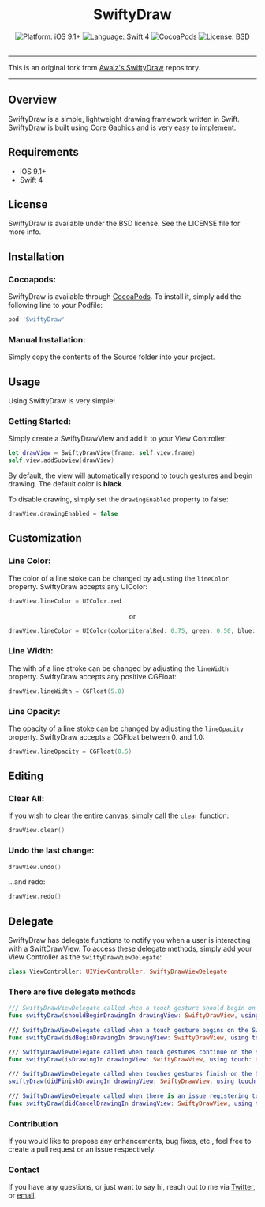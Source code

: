 <h1 align="center">SwiftyDraw</h1>

<p align="center">
    <img src="https://img.shields.io/badge/platform-iOS%209%2B-blue.svg?style=flat" alt="Platform: iOS 9.1+"/>
    <a href="https://developer.apple.com/swift"><img src="https://img.shields.io/badge/language-swift%204-4BC51D.svg?style=flat" alt="Language: Swift 4" /></a>
    <a href="https://cocoapods.org/pods/SwiftyDraw"><img src="https://img.shields.io/cocoapods/v/SwiftyDraw.svg?style=flat" alt="CocoaPods" /></a>
    <img src="http://img.shields.io/badge/license-BSD-lightgrey.svg?style=flat" alt="License: BSD" /> <br><br>
</p>

---

This is an original fork from [Awalz's SwiftyDraw](https://github.com/Awalz/SwiftyDraw) repository.

---

## Overview

SwiftyDraw is a simple, lightweight drawing framework written in Swift. SwiftyDraw is built using Core Gaphics and is very easy to implement.

## Requirements
* iOS 9.1+
* Swift 4

## License

SwiftyDraw is available under the BSD license. See the LICENSE file for more info.

## Installation

### Cocoapods:

SwiftyDraw is available through [CocoaPods](http://cocoapods.org). To install
it, simply add the following line to your Podfile:

```ruby
pod 'SwiftyDraw'
```

### Manual Installation:

Simply copy the contents of the Source folder into your project.

## Usage

Using SwiftyDraw is very simple:

### Getting Started:

Simply create a SwiftyDrawView and add it to your View Controller:

```swift
let drawView = SwiftyDrawView(frame: self.view.frame)
self.view.addSubview(drawView)
```
    
By default, the view will automatically respond to touch gestures and begin drawing. The default color is **black**.

To disable drawing, simply set the `drawingEnabled` property to false:

```swift
drawView.drawingEnabled = false
```
    
## Customization

### Line Color:

The color of a line stoke can be changed by adjusting the `lineColor` property. SwiftyDraw accepts any UIColor:

```swift
drawView.lineColor = UIColor.red
```
    
<p align="center">
  or
</p>

```swift
drawView.lineColor = UIColor(colorLiteralRed: 0.75, green: 0.50, blue: 0.88, alpha: 1.0)
```    
### Line Width:

The with of a line stroke can be changed by adjusting the `lineWidth` property. SwiftyDraw accepts any positive CGFloat:

```swift
drawView.lineWidth = CGFloat(5.0)
```

### Line Opacity:

The opacity of a line stoke can be changed by adjusting the `lineOpacity` property. SwiftyDraw accepts a CGFloat between 0. and 1.0:

```swift
drawView.lineOpacity = CGFloat(0.5)
```
    
## Editing

### Clear All:

If you wish to clear the entire canvas, simply call the `clear` function:

```swift
drawView.clear()
``` 

### Undo the last change:

```swift
drawView.undo()
``` 

...and redo:

```swift
drawView.redo()
``` 
    
## Delegate

SwiftyDraw has delegate functions to notify you when a user is interacting with a SwiftDrawView. To access these delegate methods, simply add your View Controller as the `SwiftyDrawViewDelegate`:

```swift
class ViewController: UIViewController, SwiftyDrawViewDelegate
```

### There are five delegate methods

```swift
/// SwiftyDrawViewDelegate called when a touch gesture should begin on the SwiftyDrawView using given touch type
func swiftyDraw(shouldBeginDrawingIn drawingView: SwiftyDrawView, using touch: UITouch) -> Bool
    
/// SwiftyDrawViewDelegate called when a touch gesture begins on the SwiftyDrawView.
func swiftyDraw(didBeginDrawingIn drawingView: SwiftyDrawView, using touch: UITouch)

/// SwiftyDrawViewDelegate called when touch gestures continue on the SwiftyDrawView.
func swiftyDraw(isDrawingIn drawingView: SwiftyDrawView, using touch: UITouch)
    
/// SwiftyDrawViewDelegate called when touches gestures finish on the SwiftyDrawView.
swiftyDraw(didFinishDrawingIn drawingView: SwiftyDrawView, using touch: UITouch)
    
/// SwiftyDrawViewDelegate called when there is an issue registering touch gestures on the  SwiftyDrawView.
func swiftyDraw(didCancelDrawingIn drawingView: SwiftyDrawView, using touch: UITouch)
```

 
### Contribution

If you would like to propose any enhancements, bug fixes, etc., feel free to create a pull request or an issue respectively.

### Contact

If you have any questions, or just want to say hi, reach out to me via [Twitter](https://twitter.com/linusgeffarth), or [email](mailto:linus@geffarth.de).
